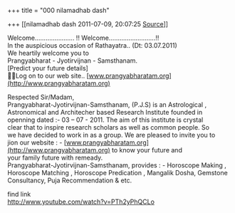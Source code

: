 +++
title = "000 nilamadhab dash"

+++
[[nilamadhab dash	2011-07-09, 20:07:25 [Source](https://groups.google.com/g/bvparishat/c/ML42eoIn8ig)]]



Welcome…………..…….. !! Welcome……………………..!!  
In the auspicious occasion of Rathayatra.. (Dt: 03.07.2011)  
We heartily welcome you to  
Prangyabharat - Jyotirvijnan - Samsthanam.  
\[Predict your future details\]  
Log on to our web site.. [www.prangyabharatam.org](http://www.prangyabharatam.org)  
  
Respected Sir/Madam,  
Prangyabharat-Jyotirvijnan-Samsthanam, (P.J.S) is an Astrological ,  
Astronomical and Architecher based Research Institute founded in  
openning dated :- 03 – 07 - 2011. The aim of this institute is crystal  
clear that to inspire research scholars as well as common people. So  
we have decided to work in as a group. We are pleased to invite you to  
jion our website : - [www.prangyabharatam.org](http://www.prangyabharatam.org) to know your future and  
your family future with remeady.  
Prangyabharat-Jyotirvijnan-Samsthanam, provides : - Horoscope Making ,  
Horoscope Matching , Horoscope Predication , Mangalik Dosha, Gemstone  
Consultancy, Puja Recommendation & etc.

find link  
<http://www.youtube.com/watch?v=PTh2yPhQCLo>  

